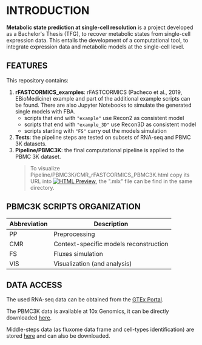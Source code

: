 # INTRODUCTION

**Metabolic state prediction at single-cell resolution** is a project developed as a Bachelor's Thesis (TFG), to recover metabolic states from single-cell expression data. This entails the development of a computational tool, to integrate expression data and metabolic models at the single-cell level.

## FEATURES

This repository contains: 
1. **rFASTCORMICS_examples**: rFASTCORMICS (Pacheco et al., 2019, EBioMedicine) example and part of the additional example scripts can be found. There are also Jupyter Notebooks to simulate the generated single models with FBA.
    * scripts that end with `"example"` use Recon2 as consistent model
    * scripts that end with `"example_3D"` use Recon3D as consistent model
    * scripts starting with `"FS"` carry out the models simulation
2. **Tests**: the pipeline steps are tested on subsets of RNA-seq and PBMC 3K datasets.
3. **Pipeline/PBMC3K**: the final computational pipeline is applied to the PBMC 3K dataset.
   > To visualize Pipeline/PBMC3K/CMR_rFASTCORMICS_PBMC3K.html copy its URL into [![HTML Preview](https://img.shields.io/badge/HTML_Preview-View-blue.svg)](https://htmlpreview.github.io/?https://github.com/claudiavicente/MSPSCR/blob/main/Pipeline/PBMC3K/CMR_rFASTCORMICS_PBMC3K.html), the ".mlx" file can be find in the same directory.

## PBMC3K SCRIPTS ORGANIZATION

| Abbreviation | Description                            |
|--------------|----------------------------------------|
| PP           | Preprocessing                          |
| CMR          | Context-specific models reconstruction|
| FS           | Fluxes simulation                      |
| VIS          | Visualization (and analysis)           |

## DATA ACCESS

The used RNA-seq data can be obtained from the [GTEx Portal](https://www.gtexportal.org/).

The PBMC3K data is available at 10x Genomics, it can be directly downloaded [here](http://cf.10xgenomics.com/samples/cell-exp/1.1.0/pbmc3k/pbmc3k_filtered_gene_bc_matrices.tar.gz).

Middle-steps data (as fluxome data frame and cell-types identification) are stored [here](https://universitatdevic-my.sharepoint.com/:f:/g/personal/claudia_vicente_uvic_cat/Egr1py82Nt5Lg1j-etbi5fQBe69Qd8aiAIgho4Ne_R-_TQ) and can also be downloaded.
